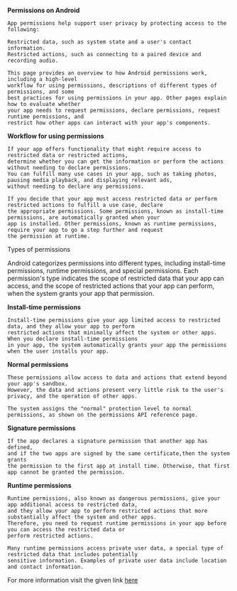 **Permissions on Android**

```
App permissions help support user privacy by protecting access to the following:

Restricted data, such as system state and a user's contact information.
Restricted actions, such as connecting to a paired device and recording audio.

This page provides an overview to how Android permissions work, including a high-level
workflow for using permissions, descriptions of different types of permissions, and some
best practices for using permissions in your app. Other pages explain how to evaluate whether
your app needs to request permissions, declare permissions, request runtime permissions, and 
restrict how other apps can interact with your app's components.

```

**Workflow for using permissions**

```
If your app offers functionality that might require access to restricted data or restricted actions,
determine whether you can get the information or perform the actions without needing to declare permissions.
You can fulfill many use cases in your app, such as taking photos, pausing media playback, and displaying relevant ads,
without needing to declare any permissions.

If you decide that your app must access restricted data or perform restricted actions to fulfill a use case, declare
the appropriate permissions. Some permissions, known as install-time permissions, are automatically granted when your
app is installed. Other permissions, known as runtime permissions, require your app to go a step further and request
the permission at runtime.

```

Types of permissions

Android categorizes permissions into different types, including install-time permissions, runtime permissions,
and special permissions. Each permission's type indicates the scope of restricted data that your app can access,
and the scope of restricted actions that your app can perform, when the system grants your app that permission.

**Install-time permissions**

```
Install-time permissions give your app limited access to restricted data, and they allow your app to perform
restricted actions that minimally affect the system or other apps. When you declare install-time permissions 
in your app, the system automatically grants your app the permissions when the user installs your app.

```

**Normal permissions**

```
These permissions allow access to data and actions that extend beyond your app's sandbox.
However, the data and actions present very little risk to the user's privacy, and the operation of other apps.

The system assigns the "normal" protection level to normal permissions, as shown on the permissions API reference page.

```
**Signature permissions**

```
If the app declares a signature permission that another app has defined,
and if the two apps are signed by the same certificate,then the system grants
the permission to the first app at install time. Otherwise, that first app cannot be granted the permission.

```

**Runtime permissions**

```
Runtime permissions, also known as dangerous permissions, give your app additional access to restricted data,
and they allow your app to perform restricted actions that more substantially affect the system and other apps.
Therefore, you need to request runtime permissions in your app before you can access the restricted data or 
perform restricted actions.

Many runtime permissions access private user data, a special type of restricted data that includes potentially
sensitive information. Examples of private user data include location and contact information.

```

For more information visit the given link [here](https://developer.android.com/guide/topics/permissions/overview)
